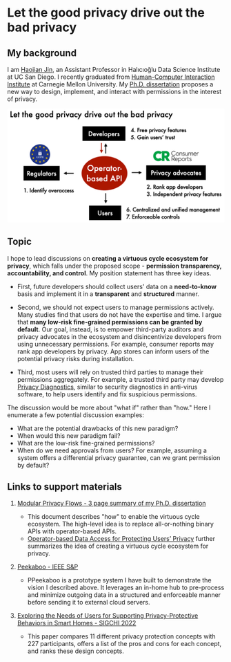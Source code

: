 # Let the good privacy drive out the bad privacy



## My background

I am [Haojian Jin](http://haojianj.in/), an Assistant Professor in Halıcıoğlu Data Science Institute at UC San Diego. I recently graduated from [Human-Computer Interaction Institute](https://www.hcii.cmu.edu/) at Carnegie Mellon University. My [Ph.D. dissertation](http://haojianj.in/resource/pdf/modular-privacy-flows-short-summary.pdf) proposes a new way to design, implement, and interact with permissions in the interest of privacy. 


![Let the good privacy drive out the bad privacy](Jin-thumbnail.png)

## Topic

I hope to lead discussions on **creating a virtuous cycle ecosystem for privacy**, which falls under the proposed scope - **permission transparency, accountability, and control**.
My position statement has three key ideas.

- First, future developers should collect users' data on a **need-to-know** basis and implement it in a **transparent** and **structured** manner.

- Second, we should not expect users to manage permissions actively. Many studies find that users do not have the expertise and time. I argue that **many low-risk fine-grained permissions can be granted by default**. Our goal, instead, is to empower third-party auditors and privacy advocates in the ecosystem and disincentivize developers from using unnecessary permissions. For example, consumer reports may rank app developers by privacy. App stores can inform users of the potential privacy risks during installation. 

- Third, most users will rely on trusted third parties to manage their permissions aggregately. For example, a trusted third party may develop [Privacy Diagnostics](http://haojianj.in/resource/pdf/privacy-speeddating.pdf), similar to security
diagnostics in anti-virus software, to help users identify and fix suspicious permissions. 


The discussion would be more about "what if" rather than "how." 
Here I enumerate a few potential discussion examples: 

- What are the potential drawbacks of this new paradigm?
- When would this new paradigm fail?
- What are the low-risk fine-grained permissions? 
- When do we need approvals from users? For example, assuming a system offers a differential privacy guarantee, can we grant permission by default? 


## Links to support materials

1. [Modular Privacy Flows - 3 page summary of my Ph.D. dissertation](http://haojianj.in/resource/pdf/modular-privacy-flows-short-summary.pdf) 
    - This document describes "how" to enable the virtuous cycle ecosystem. The high-level idea is to replace all-or-nothing binary APIs with operator-based APIs. 
    - [Operator-based Data Access for Protecting Users’ Privacy](http://haojianj.in/presentations/2022-09-15-HDSI-industry.pdf) further summarizes the idea of creating a virtuous cycle ecosystem for privacy. 

2. [Peekaboo - IEEE S&P](http://haojianj.in/resource/pdf/peekaboo-oakland22.pdf)
    - PPeekaboo is a prototype system I have built to demonstrate the vision I described above. It leverages an in-home hub to pre-process and minimize outgoing data in a structured and enforceable manner before sending it to external cloud servers.

3. [Exploring the Needs of Users for Supporting Privacy-Protective Behaviors in Smart Homes - SIGCHI 2022](http://haojianj.in/resource/pdf/privacy-speeddating.pdf)
    - This paper compares 11 different privacy protection concepts with 227 participants, offers a list of the pros and cons for each concept, and ranks these design concepts.
